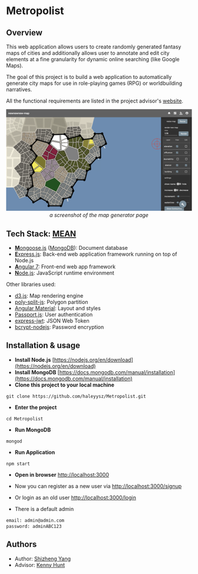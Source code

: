 # Metropolist
## Overview
This web application allows users to create randomly generated fantasy maps of cities and additionally allows user to annotate and edit city elements at a fine granularity for dynamic online searching (like Google Maps).

The goal of this project is to build a web application to automatically generate city maps for use in role-playing games (RPG) or worldbuilding narratives.

All the functional requirements are listed in the project advisor's [website](https://charity.cs.uwlax.edu/projects/metropolist/metropolist.html).

<p align="center">
  <img src="https://github.com/haleyysz/Metropolist/blob/master/public/assets/images/screenshot-0.png">
  <br>
  <i>a screenshot of the map generator page</i>
</p>

## Tech Stack: [MEAN](https://en.wikipedia.org/wiki/MEAN_(software_bundle))
* [**M**ongoose.js](http://www.mongoosejs.com) ([MongoDB](https://www.mongodb.com)): Document database
* [**E**xpress.js](http://expressjs.com): Back-end web application framework running on top of Node.js
* [**A**ngular 7](https://angular.io): Front-end web app framework
* [**N**ode.js](https://nodejs.org): JavaScript runtime environment

Other libraries used:
* [d3.js](https://github.com/d3/d3): Map rendering engine
* [poly-split-js](https://github.com/kladess/poly-split-js): Polygon partition
* [Angular Material](https://material.angular.io): Layout and styles
* [Passport.js](http://www.passportjs.org): User authentication
* [express-jwt](https://github.com/auth0/express-jwt): JSON Web Token
* [bcrypt-nodejs](https://www.npmjs.com/package/bcrypt-nodejs): Password encryption

## Installation & usage
* **Install Node.js**  [https://nodejs.org/en/download](https://nodejs.org/en/download)
* **Install MongoDB**  [https://docs.mongodb.com/manual/installation](https://docs.mongodb.com/manual/installation)
* **Clone this project to your local machine**
```
git clone https://github.com/haleyysz/Metropolist.git
```
* **Enter the project**
```
cd Metropolist
```
* **Run MongoDB**
```
mongod
```
* **Run Application**
```
npm start
```
* **Open in browser** 
[http://localhost:3000](http://localhost:3000)

* Now you can register as a new user via [http://localhost:3000/signup](http://localhost:3000/signup)
* Or login as an old user [http://localhost:3000/login](http://localhost:3000/login) <br>

* There is a default admin
```
email: admin@admin.com
password: adminABC123
```

## Authors
* Author: [Shizheng Yang](https://github.com/haleyysz)
* Advisor: [Kenny Hunt](https://charity.cs.uwlax.edu)
